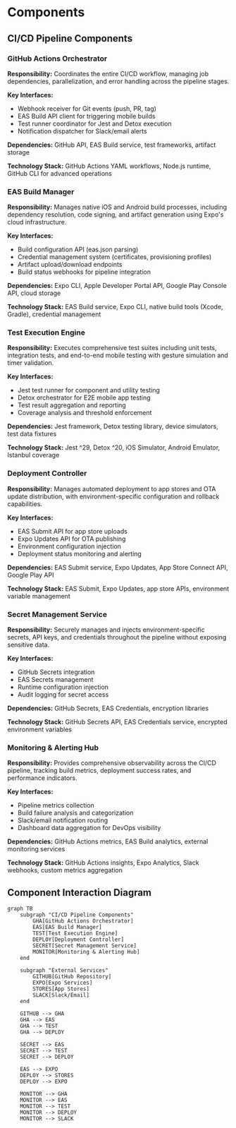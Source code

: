# Components

## CI/CD Pipeline Components

### GitHub Actions Orchestrator

**Responsibility:** Coordinates the entire CI/CD workflow, managing job dependencies, parallelization, and error handling across the pipeline stages.

**Key Interfaces:**
- Webhook receiver for Git events (push, PR, tag)
- EAS Build API client for triggering mobile builds
- Test runner coordinator for Jest and Detox execution
- Notification dispatcher for Slack/email alerts

**Dependencies:** GitHub API, EAS Build service, test frameworks, artifact storage

**Technology Stack:** GitHub Actions YAML workflows, Node.js runtime, GitHub CLI for advanced operations

### EAS Build Manager

**Responsibility:** Manages native iOS and Android build processes, including dependency resolution, code signing, and artifact generation using Expo's cloud infrastructure.

**Key Interfaces:**
- Build configuration API (eas.json parsing)
- Credential management system (certificates, provisioning profiles)
- Artifact upload/download endpoints
- Build status webhooks for pipeline integration

**Dependencies:** Expo CLI, Apple Developer Portal API, Google Play Console API, cloud storage

**Technology Stack:** EAS Build service, Expo CLI, native build tools (Xcode, Gradle), credential management

### Test Execution Engine

**Responsibility:** Executes comprehensive test suites including unit tests, integration tests, and end-to-end mobile testing with gesture simulation and timer validation.

**Key Interfaces:**
- Jest test runner for component and utility testing
- Detox orchestrator for E2E mobile app testing
- Test result aggregation and reporting
- Coverage analysis and threshold enforcement

**Dependencies:** Jest framework, Detox testing library, device simulators, test data fixtures

**Technology Stack:** Jest ^29, Detox ^20, iOS Simulator, Android Emulator, Istanbul coverage

### Deployment Controller

**Responsibility:** Manages automated deployment to app stores and OTA update distribution, with environment-specific configuration and rollback capabilities.

**Key Interfaces:**
- EAS Submit API for app store uploads
- Expo Updates API for OTA publishing
- Environment configuration injection
- Deployment status monitoring and alerting

**Dependencies:** EAS Submit service, Expo Updates, App Store Connect API, Google Play API

**Technology Stack:** EAS Submit, Expo Updates, app store APIs, environment variable management

### Secret Management Service

**Responsibility:** Securely manages and injects environment-specific secrets, API keys, and credentials throughout the pipeline without exposing sensitive data.

**Key Interfaces:**
- GitHub Secrets integration
- EAS Secrets management
- Runtime configuration injection
- Audit logging for secret access

**Dependencies:** GitHub Secrets, EAS Credentials, encryption libraries

**Technology Stack:** GitHub Secrets API, EAS Credentials service, encrypted environment variables

### Monitoring & Alerting Hub

**Responsibility:** Provides comprehensive observability across the CI/CD pipeline, tracking build metrics, deployment success rates, and performance indicators.

**Key Interfaces:**
- Pipeline metrics collection
- Build failure analysis and categorization
- Slack/email notification routing
- Dashboard data aggregation for DevOps visibility

**Dependencies:** GitHub Actions metrics, EAS Build analytics, external monitoring services

**Technology Stack:** GitHub Actions insights, Expo Analytics, Slack webhooks, custom metrics aggregation

## Component Interaction Diagram

```mermaid
graph TB
    subgraph "CI/CD Pipeline Components"
        GHA[GitHub Actions Orchestrator]
        EAS[EAS Build Manager]
        TEST[Test Execution Engine]
        DEPLOY[Deployment Controller]
        SECRET[Secret Management Service]
        MONITOR[Monitoring & Alerting Hub]
    end
    
    subgraph "External Services"
        GITHUB[GitHub Repository]
        EXPO[Expo Services]
        STORES[App Stores]
        SLACK[Slack/Email]
    end
    
    GITHUB --> GHA
    GHA --> EAS
    GHA --> TEST
    GHA --> DEPLOY
    
    SECRET --> EAS
    SECRET --> TEST
    SECRET --> DEPLOY
    
    EAS --> EXPO
    DEPLOY --> STORES
    DEPLOY --> EXPO
    
    MONITOR --> GHA
    MONITOR --> EAS
    MONITOR --> TEST
    MONITOR --> DEPLOY
    MONITOR --> SLACK
```
